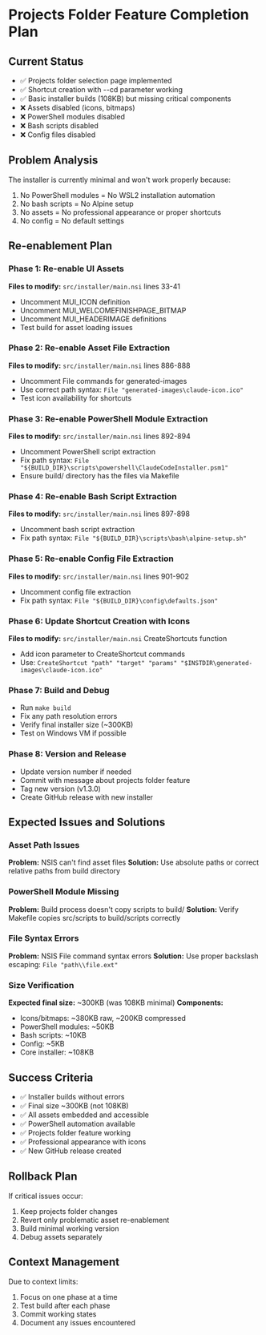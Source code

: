 # Projects Folder Feature Completion Plan

## Current Status
- ✅ Projects folder selection page implemented
- ✅ Shortcut creation with --cd parameter working  
- ✅ Basic installer builds (108KB) but missing critical components
- ❌ Assets disabled (icons, bitmaps)
- ❌ PowerShell modules disabled 
- ❌ Bash scripts disabled
- ❌ Config files disabled

## Problem Analysis
The installer is currently minimal and won't work properly because:
1. No PowerShell modules = No WSL2 installation automation
2. No bash scripts = No Alpine setup
3. No assets = No professional appearance or proper shortcuts
4. No config = No default settings

## Re-enablement Plan

### Phase 1: Re-enable UI Assets
**Files to modify:** `src/installer/main.nsi` lines 33-41
- Uncomment MUI_ICON definition
- Uncomment MUI_WELCOMEFINISHPAGE_BITMAP  
- Uncomment MUI_HEADERIMAGE definitions
- Test build for asset loading issues

### Phase 2: Re-enable Asset File Extraction  
**Files to modify:** `src/installer/main.nsi` lines 886-888
- Uncomment File commands for generated-images
- Use correct path syntax: `File "generated-images\claude-icon.ico"`
- Test icon availability for shortcuts

### Phase 3: Re-enable PowerShell Module Extraction
**Files to modify:** `src/installer/main.nsi` lines 892-894  
- Uncomment PowerShell script extraction
- Fix path syntax: `File "${BUILD_DIR}\scripts\powershell\ClaudeCodeInstaller.psm1"`
- Ensure build/ directory has the files via Makefile

### Phase 4: Re-enable Bash Script Extraction
**Files to modify:** `src/installer/main.nsi` lines 897-898
- Uncomment bash script extraction  
- Fix path syntax: `File "${BUILD_DIR}\scripts\bash\alpine-setup.sh"`

### Phase 5: Re-enable Config File Extraction
**Files to modify:** `src/installer/main.nsi` lines 901-902
- Uncomment config file extraction
- Fix path syntax: `File "${BUILD_DIR}\config\defaults.json"`

### Phase 6: Update Shortcut Creation with Icons
**Files to modify:** `src/installer/main.nsi` CreateShortcuts function
- Add icon parameter to CreateShortcut commands
- Use: `CreateShortcut "path" "target" "params" "$INSTDIR\generated-images\claude-icon.ico"`

### Phase 7: Build and Debug
- Run `make build` 
- Fix any path resolution errors
- Verify final installer size (~300KB)
- Test on Windows VM if possible

### Phase 8: Version and Release
- Update version number if needed
- Commit with message about projects folder feature
- Tag new version (v1.3.0)
- Create GitHub release with new installer

## Expected Issues and Solutions

### Asset Path Issues
**Problem:** NSIS can't find asset files
**Solution:** Use absolute paths or correct relative paths from build directory

### PowerShell Module Missing  
**Problem:** Build process doesn't copy scripts to build/
**Solution:** Verify Makefile copies src/scripts to build/scripts correctly

### File Syntax Errors
**Problem:** NSIS File command syntax errors
**Solution:** Use proper backslash escaping: `File "path\\file.ext"`

### Size Verification
**Expected final size:** ~300KB (was 108KB minimal)
**Components:** 
- Icons/bitmaps: ~380KB raw, ~200KB compressed
- PowerShell modules: ~50KB  
- Bash scripts: ~10KB
- Config: ~5KB
- Core installer: ~108KB

## Success Criteria
- ✅ Installer builds without errors
- ✅ Final size ~300KB (not 108KB)
- ✅ All assets embedded and accessible
- ✅ PowerShell automation available
- ✅ Projects folder feature working
- ✅ Professional appearance with icons
- ✅ New GitHub release created

## Rollback Plan
If critical issues occur:
1. Keep projects folder changes
2. Revert only problematic asset re-enablement
3. Build minimal working version
4. Debug assets separately

## Context Management
Due to context limits:
1. Focus on one phase at a time
2. Test build after each phase
3. Commit working states
4. Document any issues encountered
